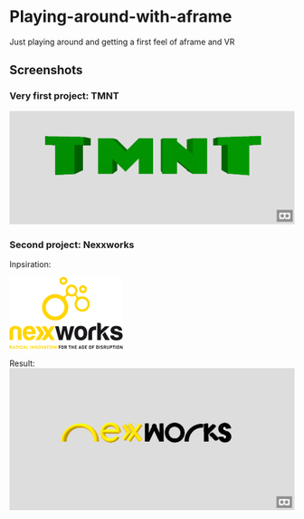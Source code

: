 # Playing-around-with-aframe

Just playing around and getting a first feel of aframe and VR

## Screenshots

### Very first project: TMNT
![TMNT](https://github.com/lanckrietvictor/Playing-around-with-aframe/blob/master/Readme%20Photos/TMNT%203D.png)

### Second project: Nexxworks

Inpsiration:

![logo Nexxworks](https://github.com/lanckrietvictor/Playing-around-with-aframe/blob/master/Readme%20Photos/nexxworksLogo.png)

Result:
![result with aframe](https://github.com/lanckrietvictor/Playing-around-with-aframe/blob/master/Readme%20Photos/VR%20screenshot.png)
